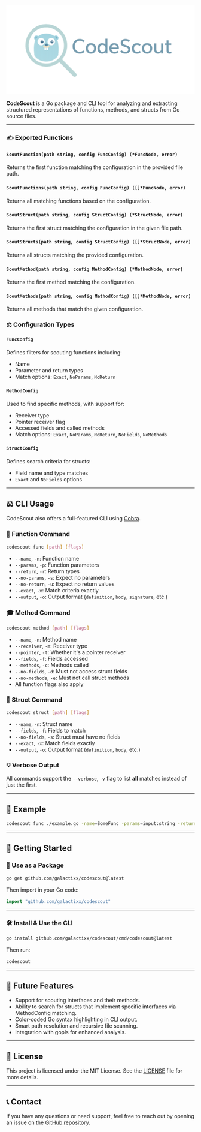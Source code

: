 ![CodeScout Logo](./docs/logo.png)

**CodeScout** is a Go package and CLI tool for analyzing and extracting structured representations of functions, methods, and structs from Go source files.

---

### ✍️ Exported Functions

#### `ScoutFunction(path string, config FuncConfig) (*FuncNode, error)`
Returns the first function matching the configuration in the provided file path.

#### `ScoutFunctions(path string, config FuncConfig) ([]*FuncNode, error)`
Returns all matching functions based on the configuration.

#### `ScoutStruct(path string, config StructConfig) (*StructNode, error)`
Returns the first struct matching the configuration in the given file path.

#### `ScoutStructs(path string, config StructConfig) ([]*StructNode, error)`
Returns all structs matching the provided configuration.

#### `ScoutMethod(path string, config MethodConfig) (*MethodNode, error)`
Returns the first method matching the configuration.

#### `ScoutMethods(path string, config MethodConfig) ([]*MethodNode, error)`
Returns all methods that match the given configuration.

### ⚖️ Configuration Types

#### `FuncConfig`
Defines filters for scouting functions including:
- Name
- Parameter and return types
- Match options: `Exact`, `NoParams`, `NoReturn`

#### `MethodConfig`
Used to find specific methods, with support for:
- Receiver type
- Pointer receiver flag
- Accessed fields and called methods
- Match options: `Exact`, `NoParams`, `NoReturn`, `NoFields`, `NoMethods`

#### `StructConfig`
Defines search criteria for structs:
- Field name and type matches
- `Exact` and `NoFields` options

---

## ⚖️ CLI Usage

CodeScout also offers a full-featured CLI using [Cobra](https://github.com/spf13/cobra).

### 🔢 Function Command
```bash
codescout func [path] [flags]
```
- `--name`, `-n`: Function name
- `--params`, `-p`: Function parameters
- `--return`, `-r`: Return types
- `--no-params`, `-s`: Expect no parameters
- `--no-return`, `-u`: Expect no return values
- `--exact`, `-x`: Match criteria exactly
- `--output`, `-o`: Output format (`definition`, `body`, `signature`, etc.)

### 🎓 Method Command
```bash
codescout method [path] [flags]
```
- `--name`, `-n`: Method name
- `--receiver`, `-m`: Receiver type
- `--pointer`, `-t`: Whether it's a pointer receiver
- `--fields`, `-f`: Fields accessed
- `--methods`, `-c`: Methods called
- `--no-fields`, `-d`: Must not access struct fields
- `--no-methods`, `-e`: Must not call struct methods
- All function flags also apply

### 💼 Struct Command
```bash
codescout struct [path] [flags]
```
- `--name`, `-n`: Struct name
- `--fields`, `-f`: Fields to match
- `--no-fields`, `-s`: Struct must have no fields
- `--exact`, `-x`: Match fields exactly
- `--output`, `-o`: Output format (`definition`, `body`, etc.)

### 💡 Verbose Output
All commands support the `--verbose`, `-v` flag to list **all** matches instead of just the first.

---

## 📅 Example
```bash
codescout func ./example.go -name=SomeFunc -params=input:string -return=error -output=signature
```

---

## 🚀 Getting Started

### 💼 Use as a Package

```bash
go get github.com/galactixx/codescout@latest
```

Then import in your Go code:

```go
import "github.com/galactixx/codescout"
```

---

### 🛠️ Install & Use the CLI

```bash
go install github.com/galactixx/codescout/cmd/codescout@latest
```

Then run:

```bash
codescout
```

---

## 🔮 **Future Features**

- Support for scouting interfaces and their methods.
- Ability to search for structs that implement specific interfaces via MethodConfig matching.
- Color-coded Go syntax highlighting in CLI output.
- Smart path resolution and recursive file scanning.
- Integration with gopls for enhanced analysis.

---

## 🤝 **License**

This project is licensed under the MIT License. See the [LICENSE](LICENSE) file for more details.

---

## 📞 **Contact**

If you have any questions or need support, feel free to reach out by opening an issue on the [GitHub repository](#).
